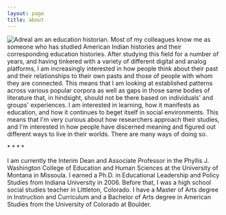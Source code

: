 ```yaml
---
layout: page
title: about
---
```


![Adrea](/Users/adrealawrence/GitHub/adrealawrence.github.io/img/Adrea.jpg)I am an education historian.  Most of my colleagues know me as someone who has studied American Indian histories and their corresponding education histories.  After studying this field for a number of years, and having tinkered with a variety of different digital and analog platforms, I am increasingly interested in how people think about their past and their relationships to their own pasts and those of people with whom they are connected.  This means that I am looking at established patterns across various popular corpora as well as gaps in those same bodies of literature that, in hindsight, should not be there based on individuals' and groups' experiences.  I am interested in learning, how it manifests as education, and how it continues to beget itself in social environments.  This means that I'm very curious about how researchers approach their studies, and I'm interested in how people have discerned meaning and figured out different ways to live in their worlds.  There are many ways of doing so.

\*    *    *    *

I am currently the Interim Dean and Associate Professor in the Phyllis J. Washington College of Education and Human Sciences at the University of Montana in Missoula.  I earned a Ph.D. in Educational Leadership and Policy Studies from Indiana University in 2006.  Before that, I was a high school social studies teacher in Littleton, Colorado.  I have a Master of Arts degree in Instruction and Curriculum  and a Bachelor of Arts degree in American Studies from the University of Colorado at Boulder.